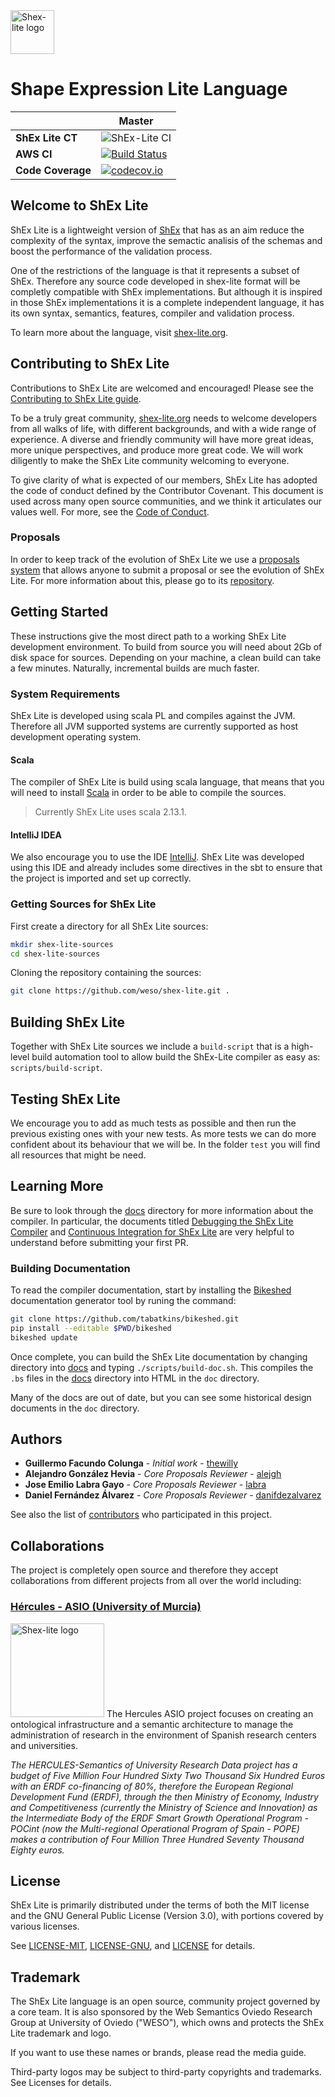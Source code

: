 <img src="https://github.com/weso/shex-lite/raw/master/doc/shex-lite-full-logo.png" alt="Shex-lite logo" height="70">

# Shape Expression Lite Language

|                    | **Master** |
|--------------------|------------|
|**ShEx Lite CT**|![ShEx-Lite CI](https://github.com/weso/shex-lite/workflows/ShEx-Lite%20CI/badge.svg?branch=master)|
|**AWS CI**|[![Build Status](https://codebuild.us-east-1.amazonaws.com/badges?uuid=eyJlbmNyeXB0ZWREYXRhIjoiRUE1M2VkRUhxa01WdWphR3Q5eW9GN3gvZExpTnlQNTJUci9wNUR3cU9DbXBFMXREcnZ4UU9NR3dWeEZpNHhxZGdaem84NHJyOUx0ekdWcG5ON215a1A4PSIsIml2UGFyYW1ldGVyU3BlYyI6IitKbnZwL094R1ZhWDZCQm8iLCJtYXRlcmlhbFNldFNlcmlhbCI6MX0%3D&branch=master)](https://console.aws.amazon.com/codesuite/codebuild/projects/shex-lite/history?region=us-east-1)|
|**Code Coverage**|[![codecov.io](https://codecov.io/github/weso/shex-lite/coverage.svg?branch=master)](https://codecov.io/github/weso/shex-lite?branch=master)|

## Welcome to ShEx Lite
ShEx Lite is a lightweight version of [ShEx](https://github.com/weso/shex-s) that has as an aim reduce the complexity of the syntax, improve the semactic analisis of the schemas and boost the performance of the validation process.

One of the restrictions of the language is that it represents a subset of ShEx. Therefore any source code developed in shex-lite format will be completly compatible with ShEx implementations. But although it is inspired in those ShEx implementations it is a complete independent language, it has its own syntax, semantics, features, compiler and validation process.

To learn more about the language, visit [shex-lite.org](https://shex-lite.org).

## Contributing to ShEx Lite
Contributions to ShEx Lite are welcomed and encouraged! Please see the [Contributing to ShEx Lite guide](https://shex-lite.org/contributing/).

To be a truly great community, [shex-lite.org](https://shex-lite.org/) needs to welcome developers from all walks of life, with different backgrounds, and with a wide range of experience. A diverse and friendly community will have more great ideas, more unique perspectives, and produce more great code. We will work diligently to make the ShEx Lite community welcoming to everyone.

To give clarity of what is expected of our members, ShEx Lite has adopted the code of conduct defined by the Contributor Covenant. This document is used across many open source communities, and we think it articulates our values well. For more, see the [Code of Conduct](https://shex-lite.org/community/#code-of-conduct).

### Proposals
In order to keep track of the evolution of ShEx Lite we use a [proposals system](http://weso.github.com/shex-lite-evolution) that allows anyone to submit a proposal or see the evolution of ShEx Lite. For more information about this, please go to its [repository](https://github.com/weso/shex-lite-evolution).

## Getting Started
These instructions give the most direct path to a working ShEx Lite development environment. To build from source you will need about 2Gb of disk space for sources. Depending on your machine, a clean build can take a few minutes. Naturally, incremental builds are much faster.

### System Requirements
ShEx Lite is developed using scala PL and compiles against the JVM. Therefore all JVM supported systems are currently supported as host development operating system.

#### Scala
The compiler of ShEx Lite is build using scala language, that means that you will need to install [Scala](https://github.com/scala/scala) in order to be able to compile the sources.

> Currently ShEx Lite uses scala 2.13.1.

#### IntelliJ IDEA
We also encourage you to use the IDE [IntelliJ](https://www.jetbrains.com/es-es/idea/). ShEx Lite was developed using this IDE and already includes some directives in the sbt to ensure that the project is imported and set up correctly.

### Getting Sources for ShEx Lite
First create a directory for all ShEx Lite sources:
```bash
mkdir shex-lite-sources
cd shex-lite-sources
```
Cloning the repository containing the sources:
```bash
git clone https://github.com/weso/shex-lite.git .
```

## Building ShEx Lite
Together with ShEx Lite sources we include a `build-script` that is a high-level build automation tool to allow build the ShEx-Lite compiler as easy as: `scripts/build-script`.

## Testing ShEx Lite
We encourage you to add as much tests as possible and then run the previous existing ones with your new tests. As more tests we can do more confident about its behaviour that we will be. In the folder `test` you will find all resources that might be need.

## Learning More
Be sure to look through the [docs](https://github.com/weso/shex-lite/tree/master/doc) directory for more information about the compiler. In particular, the documents titled [Debugging the ShEx Lite Compiler](doc/DebuggingTheCompiler.bs) and [Continuous Integration for ShEx Lite](doc/ContinuousIntegration.bs) are very helpful to understand before submitting your first PR.

### Building Documentation
To read the compiler documentation, start by installing the [Bikeshed](https://github.com/tabatkins/bikeshed) documentation generator tool by runing the command:
```bash
git clone https://github.com/tabatkins/bikeshed.git
pip install --editable $PWD/bikeshed
bikeshed update
```
Once complete, you can build the ShEx Lite documentation by changing directory into [docs](https://github.com/weso/shex-lite/tree/master/doc) and typing `./scripts/build-doc.sh`. This compiles the `.bs` files in the [docs](https://github.com/weso/shex-lite/tree/master/doc) directory into HTML in the `doc` directory.

Many of the docs are out of date, but you can see some historical design
documents in the `doc` directory.

## Authors

- **Guillermo Facundo Colunga** - *Initial work* - [thewilly](https://github.com/thewilly)
- **Alejandro González Hevia** - *Core Proposals Reviewer* - [alejgh](https://github.com/alejgh)
- **Jose Emilio Labra Gayo** - *Core Proposals Reviewer* - [labra](https://github.com/labra)
- **Daniel Fernández Álvarez** - *Core Proposals Reviewer* - [danifdezalvarez](https://github.com/DaniFdezAlvarez)

See also the list of [contributors](https://github.com/weso/shex-lite/graphs/contributors) who participated in this project.

## Collaborations
The project is completely open source and therefore they accept collaborations from different projects from all over the world including:

### [Hércules - ASIO (University of Murcia)](https://www.um.es/web/hercules/)
<img src="https://github.com/weso/shex-lite/raw/master/doc/logos_feder.jpg" alt="Shex-lite logo" height="150">
The Hercules ASIO project focuses on creating an ontological infrastructure and a semantic architecture to manage the administration of research in the environment of Spanish research centers and universities.

_The HERCULES-Semantics of University Research Data project has a budget of Five Million Four Hundred Sixty Two Thousand Six Hundred Euros with an ERDF co-financing of 80%, therefore the European Regional Development Fund (ERDF), through the then Ministry of Economy, Industry and Competitiveness (currently the Ministry of Science and Innovation) as the Intermediate Body of the ERDF Smart Growth Operational Program - POCint (now the Multi-regional Operational Program of Spain - POPE) makes a contribution of Four Million Three Hundred Seventy Thousand Eighty euros._


## License

ShEx Lite is primarily distributed under the terms of both the MIT license and the GNU General Public License (Version 3.0), with portions covered by various licenses.

See [LICENSE-MIT](LICENSE-MIT), [LICENSE-GNU](LICENSE-GNU), and [LICENSE](LICENSE) for details.

## Trademark
The ShEx Lite language is an open source, community project governed by a core team. It is also sponsored by the Web Semantics Oviedo Research Group at University of Oviedo ("WESO"), which owns and protects the ShEx Lite trademark and logo.

If you want to use these names or brands, please read the media guide.

Third-party logos may be subject to third-party copyrights and trademarks. See Licenses for details.
